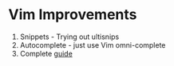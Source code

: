 # Vim Improvements

1. Snippets - Trying out ultisnips
2. Autocomplete - just use Vim omni-complete
3. Complete [guide](guide.md)
